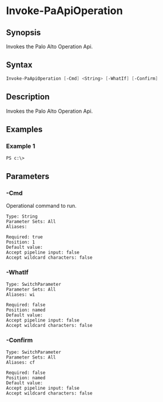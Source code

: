 # Invoke-PaApiOperation

## Synopsis

Invokes the Palo Alto Operation Api.

## Syntax


```powershell
Invoke-PaApiOperation [-Cmd] <String> [-WhatIf] [-Confirm] 
```

## Description

Invokes the Palo Alto Operation Api.

## Examples

### Example 1

```
PS c:\> 
```













## Parameters

### -Cmd

Operational command to run.

```asciidoc
Type: String
Parameter Sets: All
Aliases: 

Required: true
Position: 1
Default value: 
Accept pipeline input: false
Accept wildcard characters: false
```
### -WhatIf


```asciidoc
Type: SwitchParameter
Parameter Sets: All
Aliases: wi

Required: false
Position: named
Default value: 
Accept pipeline input: false
Accept wildcard characters: false
```
### -Confirm


```asciidoc
Type: SwitchParameter
Parameter Sets: All
Aliases: cf

Required: false
Position: named
Default value: 
Accept pipeline input: false
Accept wildcard characters: false
```


